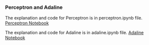 ### Perceptron and Adaline

The explanation and code for Perceptron is in perceptron.ipynb file.
[Perceptron Notebook](https://github.com/prabaldeshar/perceptron/blob/main/ch_02_perceptron_adaline/perceptron.ipynb)


The explanation and code for Adaline is in adaline.ipynb file. 
[Adaline Notebook](https://github.com/prabaldeshar/perceptron/blob/main/ch_02_perceptron_adaline/adaline.ipynb)